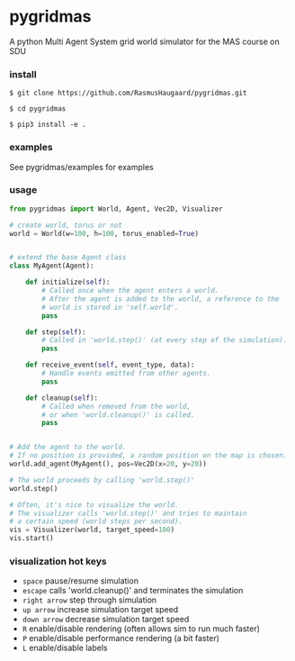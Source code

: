 # pygridmas
A python Multi Agent System grid world simulator for the MAS course on SDU
### install

```
$ git clone https://github.com/RasmusHaugaard/pygridmas.git
```
```
$ cd pygridmas
```
```
$ pip3 install -e .
```

### examples
See pygridmas/examples for examples

### usage
```python
from pygridmas import World, Agent, Vec2D, Visualizer

# create world, torus or not
world = World(w=100, h=100, torus_enabled=True)


# extend the base Agent class
class MyAgent(Agent):

    def initialize(self):
        # Called once when the agent enters a world.
        # After the agent is added to the world, a reference to the
        # world is stored in 'self.world'.
        pass

    def step(self):
        # Called in 'world.step()' (at every step of the simulation).
        pass

    def receive_event(self, event_type, data):
        # Handle events emitted from other agents.
        pass

    def cleanup(self):
        # Called when removed from the world,
        # or when 'world.cleanup()' is called.
        pass


# Add the agent to the world.
# If no position is provided, a random position on the map is chosen.
world.add_agent(MyAgent(), pos=Vec2D(x=20, y=20))

# The world proceeds by calling 'world.step()'
world.step()

# Often, it's nice to visualize the world.
# The visualizer calls 'world.step()' and tries to maintain
# a certain speed (world steps per second).
vis = Visualizer(world, target_speed=100)
vis.start()
```

### visualization hot keys
* `space` pause/resume simulation
* `escape` calls 'world.cleanup()' and terminates the simulation
* `right arrow` step through simulation
* `up arrow` increase simulation target speed
* `down arrow` decrease simulation target speed
* `R` enable/disable rendering (often allows sim to run much faster)
* `P` enable/disable performance rendering (a bit faster)
* `L` enable/disable labels
